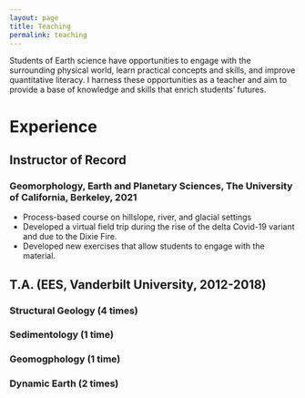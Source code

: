 ```yaml
---
layout: page
title: Teaching
permalink: teaching
---
```


Students of Earth science have opportunities to engage with the surrounding physical world, learn practical concepts and skills, and improve quantitative literacy. I harness these opportunities as a teacher and aim to provide a base of knowledge and skills that enrich students’ futures.
# Experience

## Instructor of Record
### Geomorphology, Earth and Planetary Sciences, The University of California, Berkeley, 2021
- Process-based course on hillslope, river, and glacial settings
- Developed a virtual field trip during the rise of the delta Covid-19 variant and due to the Dixie Fire.
- Developed new exercises that allow students to engage with the material.

## T.A. (EES, Vanderbilt University, 2012-2018)
### Structural Geology (4 times)
### Sedimentology (1 time)
### Geomogphology (1 time)
### Dynamic Earth (2 times)

